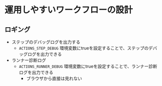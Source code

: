# 運用しやすいワークフローの設計

## ロギング

- ステップのデバッグログを出力する
  - `ACTIONS_STEP_DEBUG` 環境変数にtrueを設定することで、ステップのデバッグログを出力できる
- ランナー診断ログ
  - `ACTIONS_RUNNER_DEBUG` 環境変数にtrueを設定することで、ランナー診断ログを出力できる
    - ブラウザから直接は見れない
